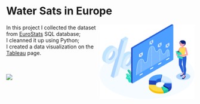 <h1>Water Sats in Europe</h1>
<img align='right' height=200 src='https://raw.githubusercontent.com/gabrielalastra/WaterStatsEU/main/Daco_3844035.png'/>
<p>In this project I collected the dataset from  <a href='https://ec.europa.eu/eurostat/data/database'>EuroStats</a> SQL database; </br>
I cleanned it up using Python;</br>
I created a data visualization on the <a href='https://public.tableau.com/views/WaterStatsEU/WaterEUDashboard?:language=pt-BR&:display_count=n&:origin=viz_share_link'>Tableau</a> page.</p>

</br></br>
<img src='https://public.tableau.com/views/WaterStatsEU/WaterEUDashboard?:language=pt-BR&:display_count=n&:origin=viz_share_link'/>
